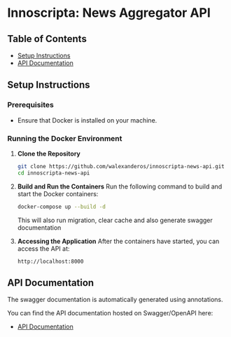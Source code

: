 
# Innoscripta: News Aggregator API

## Table of Contents
- [Setup Instructions](#setup-instructions)
- [API Documentation](#api-documentation)

## Setup Instructions

### Prerequisites
- Ensure that Docker is installed on your machine.

### Running the Docker Environment

1. **Clone the Repository**
   ```bash
   git clone https://github.com/walexanderos/innoscripta-news-api.git
   cd innoscripta-news-api
   ```

2. **Build and Run the Containers**
   Run the following command to build and start the Docker containers:
   ```bash
   docker-compose up --build -d
   ```
    This will also run migration, clear cache and also generate swagger documentation

3. **Accessing the Application**
   After the containers have started, you can access the API at:
   ```
   http://localhost:8000
   ```

## API Documentation
The swagger documentation is automatically generated using annotations.

You can find the API documentation hosted on Swagger/OpenAPI here:
- [API Documentation](http://127.0.0.1:8000/api/documentation)
